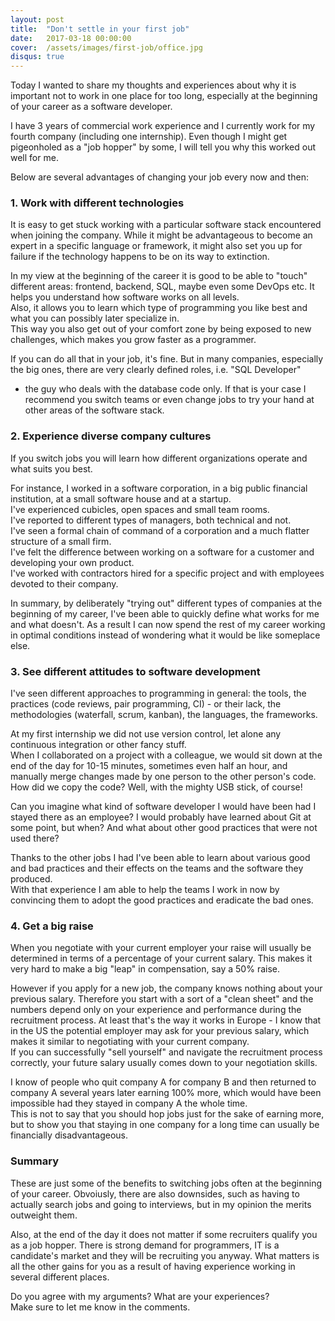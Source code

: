 ```yaml
---
layout: post
title:  "Don't settle in your first job"
date:   2017-03-18 00:00:00
cover:	/assets/images/first-job/office.jpg
disqus: true
---
```


Today I wanted to share my thoughts and experiences about why it is important not to work in one place for too long, especially at the beginning of your career as a software developer.

I have 3 years of commercial work experience and I currently work for my fourth company (including one internship).
Even though I might get pigeonholed as a "job hopper" by some, I will tell you why this worked out well for me.

Below are several advantages of changing your job every now and then:

### 1. Work with different technologies

It is easy to get stuck working with a particular software stack encountered when joining the company.
While it might be advantageous to become an expert in a specific language or framework, 
it might also set you up for failure if the technology happens to be on its way to extinction.

In my view at the beginning of the career it is good to be able to "touch" different areas: frontend, backend, SQL, maybe even some DevOps etc. 
It helps you understand how software works on all levels.  
Also, it allows you to learn which type of programming you like best and what you can possibly later specialize in.  
This way you also get out of your comfort zone by being exposed to new challenges, which makes you grow faster as a programmer.

If you can do all that in your job, it's fine.
But in many companies, especially the big ones, there are very clearly defined roles, i.e. "SQL Developer" 
- the guy who deals with the database code only. 
If that is your case I recommend you switch teams or even change jobs to try your hand at other areas of the software stack.

### 2. Experience diverse company cultures

If you switch jobs you will learn how different organizations operate and what suits you best.

For instance, I worked in a software corporation, in a big public financial institution, at a small software house and at a startup.  
I've experienced cubicles, open spaces and small team rooms.  
I've reported to different types of managers, both technical and not.  
I've seen a formal chain of command of a corporation and a much flatter structure of a small firm.  
I've felt the difference between working on a software for a customer and developing your own product.  
I've worked with contractors hired for a specific project and with employees devoted to their company.

In summary, by deliberately "trying out" different types of companies at the beginning of my career, 
I've been able to quickly define what works for me and what doesn't. 
As a result I can now spend the rest of my career working in optimal conditions instead of wondering what it would be like someplace else.

### 3. See different attitudes to software development

I've seen different approaches to programming in general: the tools, the practices (code reviews, pair programming, CI) - or their lack, the methodologies (waterfall, scrum, kanban), the languages, the frameworks.  

At my first internship we did not use version control, let alone any continuous integration or other fancy stuff.  
When I collaborated on a project with a colleague, we would sit down at the end of the day for 10-15 minutes, sometimes even half an hour, and manually merge changes made by one person to the other person's code. How did we copy the code? Well, with the mighty USB stick, of course!

Can you imagine what kind of software developer I would have been had I stayed there as an employee? I would probably have learned about Git at some point, but when? And what about other good practices that were not used there?

Thanks to the other jobs I had I've been able to learn about various good and bad practices and their effects on the teams and the software they produced.  
With that experience I am able to help the teams I work in now by convincing them to adopt the good practices and eradicate the bad ones.

### 4. Get a big raise

When you negotiate with your current employer your raise will usually be determined in terms of a percentage of your current salary. This makes it very hard to make a big "leap" in compensation, say a 50% raise.  

However if you apply for a new job, the company knows nothing about your previous salary. Therefore you start with a sort of a "clean sheet" and the numbers depend only on your experience and performance during the recruitment process. At least that's the way it works in Europe - I know that in the US the potential employer may ask for your previous salary, which makes it similar to negotiating with your current company.  
If you can successfully "sell yourself" and navigate the recruitment process correctly, your future salary usually comes down to your negotiation skills.

I know of people who quit company A for company B and then returned to company A several years later earning 100% more, which would have been impossible had they stayed in company A the whole time.  
This is not to say that you should hop jobs just for the sake of earning more, but to show you that staying in one company for a long time can usually be financially disadvantageous.



### Summary

These are just some of the benefits to switching jobs often at the beginning of your career. Obvoiusly, there are also downsides, such as having to actually search jobs and going to interviews, but in my opinion the merits outweight them.

Also, at the end of the day it does not matter if some recruiters qualify you as a job hopper. There is strong demand for programmers, IT is a candidate's market and they will be recruiting you anyway. What matters is all the other gains for you as a result of having experience working in several different places.

Do you agree with my arguments? What are your experiences?  
Make sure to let me know in the comments.
